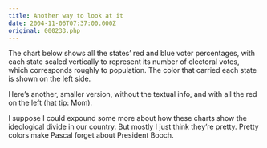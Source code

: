 ```yaml
---
title: Another way to look at it
date: 2004-11-06T07:37:00.000Z
original: 000233.php
---
```


<!-- <link rel="stylesheet" href="/diary/images/2004-11-06/redblue-evs.css"> -->

The chart below shows all the states’ red and blue voter percentages, with each state scaled vertically to represent its number of electoral votes, which corresponds roughly to population. The color that carried each state is shown on the left side.

<!-- <script language="javascript" type="text/javascript" src="/diary/images/2004-11-06/redblue-evs.js"></script> -->

Here’s another, smaller version, without the textual info, and with all the red on the left (hat tip: Mom).

<!-- <script language="javascript" type="text/javascript" src="/diary/images/2004-11-06/redblue-evs-noinfo.js"></script> -->

I suppose I could expound some more about how these charts show the ideological divide in our country. But mostly I just think they’re pretty. Pretty colors make Pascal forget about President Booch.

<!-- <div class="commentdivider"></div><span class="commentheader">3 Comments</span>

<div class="commentdivider">
<span class="commentauthorbox">Posted by an anonymous coward</span>
<span class="commentdatebox">Saturday, November  6, 2004</span>
<span class="commenttimebox"> 5:47 PM</span>
</div>
<div class="commentbody">Electoral votes create UNEQUAL treatment for voters. Compare the most thinly populated states (e.g., Wyoming) that receive a minimum of 3 Electoral votes (one vote per 2 Senators plus 1 House Representative).  Populous states get House representatives based on actual Census. A voter in Wyoming has Electoral weight equal to 3 voters in California or New York state.  Raw deal for the big city “blues.”</div>
<div class="commentdivider">
<span class="commentauthorbox">Posted by Clem</span>
<span class="commentdatebox">Monday, November  8, 2004</span>
<span class="commenttimebox"> 7:57 AM</span>
</div>
<div class="commentbody">The comment by anonymous coward does infer an interesting question: what would be a “fair” way to manage an election?

Majority rules is “fair” to a large degree. However, you can get “Tyranny of the Majority”, where the Majority can strip rights from the Minority. However, if you give the Minority too much veto power, the Majority’s legitimate desires can be thwarted. That’s one good reason for the Bill of Rights: it has basic guarantees for Minorities despite a Majority deciding against a certain Right.

The original intent of the Founders of the US (and this is not to say that “Original Intent” should always be Sacrosanct), was to protect less populous states from the more populous states. A good exampe issue is that of water rights. Rural areas need more water for their agricultural livelihood. Urban areas need more water for their larger population’s basic needs. What’s fair? Who should win?

I’m very unhappy about the Electoral College, but it’s not clear to me how to replace it. It’s even harder to imagine an alternative that could even pass as an Amendment.

I think we stuck with an electoral process that’s so Weird that no other Democracy has anything like it.</div>

<div class="commentdivider">
<span class="commentauthorbox">Posted by an anonymous coward</span>
<span class="commentdatebox">Monday, February 27, 2006</span>
<span class="commenttimebox"> 4:48 PM</span>
</div>
<div class="commentbody">Well, you need to truely take a look at a County by County map,,,,showing how the only reason democrats heave even the slightest chance to win is because major huge metropolitan areas with large majority minority votes, control the state outcomes because they vote 90% Democrat….It is the only reason Democrats have any chance in elections…County wide results show this process,,how 2 or 3 blue counties control the entire election results from Michigan</div> -->
